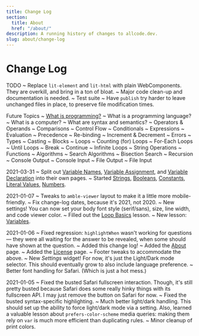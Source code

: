 ```yaml
---
title: Change Log
section:
  title: About
  href: "/about/"
description: A running history of changes to allcode.dev.
slug: about/change-log
---
```


# Change Log

TODO
  ~ Replace `lit-element` and `lit-html` with plain WebComponents.
    They are overkill, and bring in a ton of bloat.
  ~ Major code clean-up and documentation is needed.
  ~ Test suite
  ~ Have `publish` try harder to leave unchanged files in place, to preserve file modification times.

Future Topics
  ~ [What is programming?](/learn/what-is-programming/)
  ~ What is a programming language?
  ~ What is a computer?
  ~ What are syntax and semantics?
  ~ Operators & Operands
  ~ Comparisons
  ~ Control Flow
  ~ Conditionals
  ~ Expressions
  ~ Evaluation
  ~ Precedence
  ~ Re-binding
  ~ Increment & Decrement
  ~ Errors
  ~ Types
  ~ Casting
  ~ Blocks
  ~ Loops
  ~ Counting (for) Loops
  ~ For-Each Loops
  ~ Until Loops
  ~ Break
  ~ Continue
  ~ Infinite Loops
  ~ String Operations
  ~ Functions
  ~ Algorithms
  ~ Search Algorithms
  ~ Bisection Search
  ~ Recursion
  ~ Console Output
  ~ Console Input
  ~ File Output
  ~ File Input
  

2021-03-31
  ~ Split out [Variable Names](/learn/variable-names/), [Variable Assignment](/learn/variable-assignment/), and [Variable Declaration](/learn/variable-declaration/) into their own pages.
  ~ Started [Strings](/learn/strings/), [Booleans](/learn/booleans/), [Constants](/learn/constants/), [Literal Values](/learn/literal-values/), [Numbers](/learn/numbers/).

2021-01-07
  ~ Tweaks to `amble-viewer` layout to make it a little more mobile-friendly.
  ~ Fix change-log dates, because it's 2021, not 2020.
  ~ New settings!
    You can now set your body font style (serif/sans), size, line width, and code viewer color.
  ~ Filled out the [Loop Basics](/learn/loop-basics/) lesson.
  ~ New lesson: [Variables](/learn/variables/).

2021-01-06
  ~ Fixed regression: `highlightWhen` wasn't working for questions — they were all waiting for the answer to be revealed, when some should have shown at the question.
  ~ Added this change log!
  ~ Added the [About](/about/) page.
  ~ Added the [License](/about/license/) page.
  ~ Footer tweaks to accommodate the above.
  ~ New _Settings_ widget!
    For now, it's just the Light/Dark mode selector.
    This should eventually grow to also include language preference.
  ~ Better font handling for Safari.
    (Which is just a hot mess.)

2021-01-05
  ~ Fixed the busted Safari fullscreen interaction.
    Though, it's still pretty busted because Safari does some really hinky things with its fullscreen API.
    I may just remove the button on Safari for now.
  ~ Fixed the busted syntax-specific highlighting.
  ~ Much better light/dark handling.
    This should set up the ability to force light/dark mode via a setting.
    Also, learned a valuable lesson about `prefers-color-scheme` media queries: making them rely on `var` is much more efficient than duplicating rules.
  ~ Minor cleanup of print colors.
